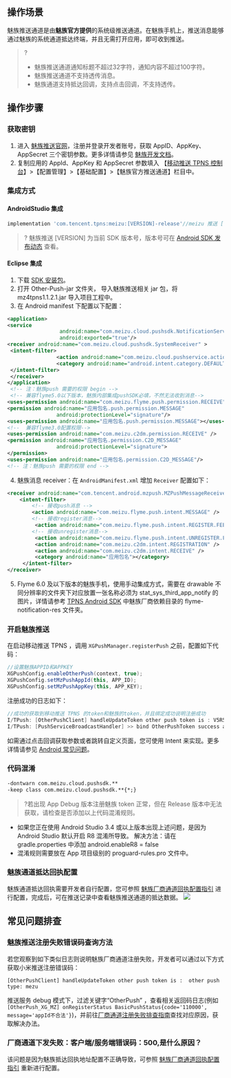 ## 操作场景
魅族推送通道是由**魅族官方提供**的系统级推送通道。在魅族手机上，推送消息能够通过魅族的系统通道抵达终端，并且无需打开应用，即可收到推送。

>?
>- 魅族推送通道通知标题不超过32字符，通知内容不超过100字符。
>- 魅族推送通道不支持透传消息。
>- 魅族通道支持抵达回调，支持点击回调，不支持透传。

## 操作步骤
### 获取密钥
1. 进入 [魅族推送官网](https://open.flyme.cn/open-web/views/push.html)，注册并登录开发者账号，获取 AppID、AppKey、AppSecret 三个密钥参数。更多详情请参见 [魅族开发文档](http://open.res.flyme.cn/fileserver/upload/file/201709/a271468fe23b47408fc2ec1e282f851f.pdf)。
2. 复制应用的 AppId、AppKey 和 AppSecret 参数填入 【[移动推送 TPNS 控制台](https://console.cloud.tencent.com/tpns)】>【配置管理】>【基础配置】>【魅族官方推送通道】栏目中。


### 集成方式
#### AndroidStudio 集成
```js
implementation 'com.tencent.tpns:meizu:[VERSION]-release'//meizu 推送 [VERSION] 为当前 SDK 版本号，版本号可在 Android SDK 发布动态查看
```
>? 魅族推送 [VERSION] 为当前 SDK 版本号，版本号可在 [Android SDK 发布动态](https://cloud.tencent.com/document/product/548/44520 ) 查看。

#### Eclipse 集成
1. 下载 [SDK 安装包](https://console.cloud.tencent.com/tpns/sdkdownload)。
2. 打开 Other-Push-jar 文件夹， 导入魅族推送相关 jar 包，将 mz4tpns1.1.2.1.jar 导入项目工程中。
3. 在 Android manifest 下配置以下配置：

```xml
<application>
<service
                 android:name="com.meizu.cloud.pushsdk.NotificationService"
                 android:exported="true"/>
<receiver android:name="com.meizu.cloud.pushsdk.SystemReceiver" >
 <intent-filter>
                <action android:name="com.meizu.cloud.pushservice.action.PUSH_SERVICE_START"/>
                <category android:name="android.intent.category.DEFAULT" />
 </intent-filter>
 </receiver>
</application>
 <!-- 注：魅族push 需要的权限 begin -->
 <!-- 兼容flyme5.0以下版本，魅族内部集成pushSDK必填，不然无法收到消息-->
<uses-permission android:name="com.meizu.flyme.push.permission.RECEIVE"></uses-permission>
<permission android:name="应用包名.push.permission.MESSAGE" 
                android:protectionLevel="signature"/>
<uses-permission android:name="应用包名.push.permission.MESSAGE"></uses-permission>
<!--  兼容flyme3.0配置权限-->
<uses-permission android:name="com.meizu.c2dm.permission.RECEIVE" />
<permission android:name="应用包名.permission.C2D_MESSAGE"
                android:protectionLevel="signature">
</permission>
<uses-permission android:name="应用包名.permission.C2D_MESSAGE"/>
<!-- 注：魅族push 需要的权限 end -->
```
4. 魅族消息 receiver：在 `AndroidManifest.xml` 增加 `Receiver` 配置如下：

```xml
<receiver android:name="com.tencent.android.mzpush.MZPushMessageReceiver">
    <intent-filter>
        <!-- 接收push消息 -->
        <action android:name="com.meizu.flyme.push.intent.MESSAGE" />
        <!-- 接收register消息-->
         <action android:name="com.meizu.flyme.push.intent.REGISTER.FEEDBACK"/>
        <!-- 接收unregister消息-->
         <action android:name="com.meizu.flyme.push.intent.UNREGISTER.FEEDBACK"/>
         <action android:name="com.meizu.c2dm.intent.REGISTRATION" />
         <action android:name="com.meizu.c2dm.intent.RECEIVE" />
         <category android:name="应用包名"></category>
     </intent-filter>
</receiver>
```

5.  Flyme 6.0 及以下版本的魅族手机，使用手动集成方式，需要在 drawable 不同分辨率的文件夹下对应放置一张名称必须为 stat_sys_third_app_notify 的图片，详情请参考 [TPNS Android SDK](https://console.cloud.tencent.com/tpns/sdkdownload) 中魅族厂商依赖目录的 flyme-notification-res 文件夹。

### 开启魅族推送
在启动移动推送 TPNS ，调用 `XGPushManager.registerPush` 之前，配置如下代码：

```java
//设置魅族APPID和APPKEY
XGPushConfig.enableOtherPush(context, true);
XGPushConfig.setMzPushAppId(this, APP_ID);
XGPushConfig.setMzPushAppKey(this, APP_KEY);
```

注册成功的日志如下：

```java
//成功的获取到移动推送 TPNS 的token和魅族的token，并且绑定成功说明注册成功
I/TPush: [OtherPushClient] handleUpdateToken other push token is : V5R5b7c02********47744c6b635e464b527e487802 other push type: meizu
I/TPush: [PushServiceBroadcastHandler] >> bind OtherPushToken success ack with [accId = 150000****  , rsp = 0]  token = 0398291156ce7d2f****66bd0952c87c372f otherPushType = meizu otherPushToken = V5R5b7c02********47744c6b635e464b527e487802
```

如需通过点击回调获取参数或者跳转自定义页面，您可使用 Intent 来实现。更多详情请参见 [Android 常见问题](https://cloud.tencent.com/document/product/548/36674#.E5.A6.82.E4.BD.95.E8.AE.BE.E7.BD.AE.E6.B6.88.E6.81.AF.E7.82.B9.E5.87.BB.E4.BA.8B.E4.BB.B6.EF.BC.9F)。

### 代码混淆
```xml
-dontwarn com.meizu.cloud.pushsdk.**
-keep class com.meizu.cloud.pushsdk.**{*;}
```
>?若出现 App Debug 版本注册魅族 token 正常，但在 Release 版本中无法获取，请检查是否添加以上代码混淆规则。
- 如果您正在使用 Android Studio 3.4 或以上版本出现上述问题，是因为 Android Studio 默认开启 R8 混淆所导致。
解决方法：请在 gradle.properties 中添加 android.enableR8 = false
- 混淆规则需要放在 App 项目级别的 proguard-rules.pro 文件中。


### 魅族通道抵达回执配置
魅族通道抵达回执需要开发者自行配置，您可参照 [魅族厂商通道回执配置指引](https://cloud.tencent.com/document/product/548/41318#.E9.AD.85.E6.97.8F.E5.8E.82.E5.95.86.E9.80.9A.E9.81.93.E5.9B.9E.E6.89.A7.E9.85.8D.E7.BD.AE.E6.8C.87.E5.BC.95) 进行配置，完成后，可在推送记录中查看魅族推送通道的抵达数据。
![](https://main.qcloudimg.com/raw/2f978f623566b9f6b664dea3dca30923.png)


## 常见问题排查

### 魅族推送注册失败错误码查询方法

若您观察到如下类似日志则说明魅族厂商通道注册失败，开发者可以通过以下方式获取小米推送注册错误码：
```
[OtherPushClient] handleUpdateToken other push token is :  other push type: mezu
```

推送服务 debug 模式下，过滤关键字“OtherPush” ，查看相关返回码日志(例如`[OtherPush_XG_MZ] onRegisterStatus BasicPushStatus{code='110000', message='appId不合法'}`)，并前往[厂商通道注册失败排查指南](https://cloud.tencent.com/document/product/548/45659)查找对应原因，获取解决办法。

### 厂商通道下发失败：客户端/服务端错误码：500,是什么原因？

该问题是因为魅族抵达回执地址配置不正确导致，可参照 [魅族厂商通道回执配置指引](https://cloud.tencent.com/document/product/548/41318#.E9.AD.85.E6.97.8F.E5.8E.82.E5.95.86.E9.80.9A.E9.81.93.E5.9B.9E.E6.89.A7.E9.85.8D.E7.BD.AE.E6.8C.87.E5.BC.95) 重新进行配置。

